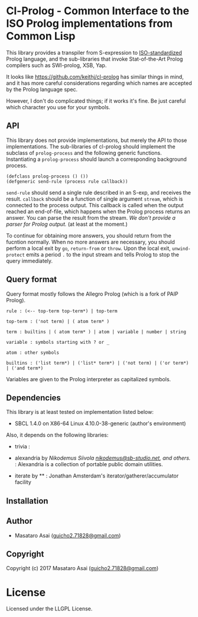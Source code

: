 
# Cl-Prolog - Common Interface to the ISO Prolog implementations from Common Lisp

This library provides a transpiler from S-expression to
[ISO-standardized](https://www.iso.org/standard/21413.html) Prolog language,
and the sub-libraries that invoke Stat-of-the-Art Prolog compilers
such as SWI-prolog, XSB, Yap.

It looks like https://github.com/keithj/cl-prolog has similar things in mind, and
it has more careful considerations regarding which names are accepted by the Prolog language spec.

However, I don't do complicated things; if it works it's fine.
Be just careful which character you use for your symbols.

## API

This library does not provide implementations, but merely the API to those implementations.
The sub-libraries of cl-prolog should implement the subclass of `prolog-process` and the following generic functions.
Instantiating a `prolog-process` should launch a corresponding background process.

    (defclass prolog-process () ())
    (defgeneric send-rule (process rule callback))

`send-rule` should send a single rule described in an S-exp, and receives the result.
`callback` should be a function of single argument `stream`, which is connected to the process output.
This callback is called when the output reached an end-of-file, which happens when the Prolog process returns an answer.
You can parse the result from the stream. *We don't provide a parser for Prolog output.* (at least at the moment.)

To continue for obtaining more answers, you should return from the fucntion normally.
When no more answers are necessary, you should perform a local exit by `go`, `return-from` or `throw`.
Upon the local exit, `unwind-protect` emits a period `.` to the input stream and tells Prolog to stop the query immediately.


## Query format

Query format mostly follows the Allegro Prolog (which is a fork of PAIP Prolog).

    rule : (<-- top-term top-term*) | top-term
    
    top-term : ('not term) | ( atom term* )
    
    term : builtins | ( atom term* ) | atom | variable | number | string
    
    variable : symbols starting with ? or _

    atom : other symbols
    
    builtins : ('list term*) | ('list* term*) | ('not term) | ('or term*) | ('and term*)
    
    
Variables are given to the Prolog interpreter as capitalized symbols.

## Dependencies
This library is at least tested on implementation listed below:

+ SBCL 1.4.0 on X86-64 Linux 4.10.0-38-generic (author's environment)

Also, it depends on the following libraries:

+ trivia :
    
+ alexandria by *Nikodemus Siivola <nikodemus@sb-studio.net>, and others.* :
    Alexandria is a collection of portable public domain utilities.
+ iterate by ** :
    Jonathan Amsterdam's iterator/gatherer/accumulator facility

## Installation

## Author

* Masataro Asai (guicho2.71828@gmail.com)

## Copyright

Copyright (c) 2017 Masataro Asai (guicho2.71828@gmail.com)

# License

Licensed under the LLGPL License.


